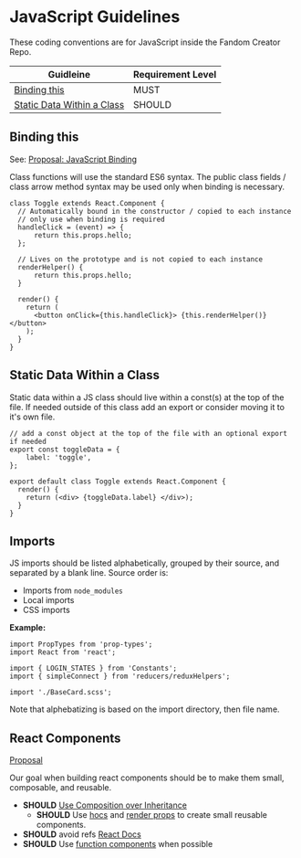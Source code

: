 # JavaScript Guidelines

These coding conventions are for JavaScript inside the Fandom Creator Repo.

| Guidleine | Requirement Level |
| --- | ----------- |
| [Binding this](#binding-this) | MUST |
| [Static Data Within a Class](#static-data-within-a-class) | SHOULD |

## Binding this

See: [Proposal: JavaScript Binding](https://wikia-inc.atlassian.net/wiki/spaces/CAKE/pages/312344881/Proposal+JavaScript+Binding)

Class functions will use the standard ES6 syntax. The public class fields / class arrow method syntax may be used only when binding is necessary.

```JS
class Toggle extends React.Component {
  // Automatically bound in the constructor / copied to each instance
  // only use when binding is required
  handleClick = (event) => {
      return this.props.hello;
  };
  
  // Lives on the prototype and is not copied to each instance
  renderHelper() {
      return this.props.hello;
  }
  
  render() {
    return (
      <button onClick={this.handleClick}> {this.renderHelper()} </button>
    );
  }
}
```

## Static Data Within a Class

Static data within a JS class should live within a const(s) at the top of the file. If needed outside of this class add an export or consider moving it to it's own file.

```JS
// add a const object at the top of the file with an optional export if needed
export const toggleData = {
    label: 'toggle',
};
 
export default class Toggle extends React.Component {
  render() {
    return (<div> {toggleData.label} </div>);
  }
}
```

## Imports

JS imports should be listed alphabetically, grouped by their source, and separated by a blank line. Source order is: 
* Imports from `node_modules`
* Local imports
* CSS imports

**Example:**
```
import PropTypes from 'prop-types';
import React from 'react';

import { LOGIN_STATES } from 'Constants';
import { simpleConnect } from 'reducers/reduxHelpers';

import './BaseCard.scss';
```

Note that alphebatizing is based on the import directory, then file name.


## React Components

[Proposal](https://github.com/Wikia/guidelines/pull/136)

Our goal when building react components should be to make them small, composable, and reusable. 

* **SHOULD** [Use Composition over Inheritance](https://reactjs.org/docs/composition-vs-inheritance.html)
  * **SHOULD** Use [hocs](https://reactjs.org/docs/higher-order-components.html) and [render props](https://reactjs.org/docs/render-props.html) to create small reusable components. 
* **SHOULD** avoid refs [React Docs](https://reactjs.org/docs/refs-and-the-dom.html#dont-overuse-refs)
* **SHOULD** Use [function components](https://reactjs.org/docs/components-and-props.html#function-and-class-components) when possible
